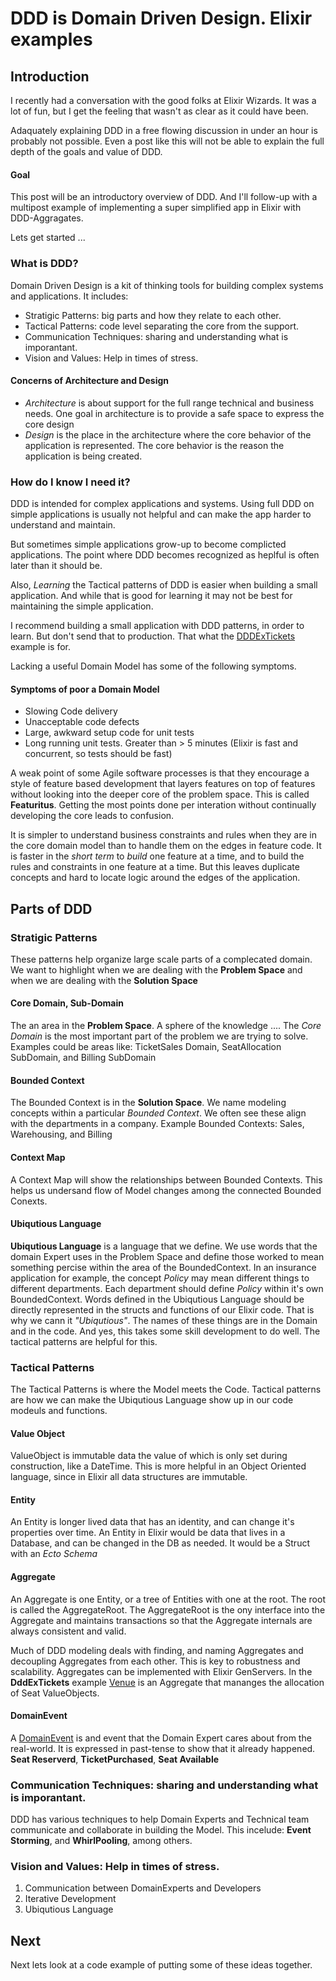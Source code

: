 # DDD is Domain Driven Design.  Elixir examples

## Introduction

I recently had a conversation with the good folks at Elixir Wizards.
It was a lot of fun, but I get the feeling that wasn't as clear as it could have been.

Adaquately explaining DDD in a free flowing discussion in under an hour is probably not possible.
Even a post like this will not be able to explain the full depth of the goals and value of DDD.

#### Goal
This post will be an introductory overview of DDD.
And I'll follow-up with a multipost example of implementing a super simplified app in Elixir with DDD-Aggragates.

Lets get started ...

### What is DDD?
Domain Driven Design is a kit of thinking tools for building complex systems and applications.  It includes:
- Stratigic Patterns: big parts and how they relate to each other.
- Tactical Patterns: code level separating the core from the support.
- Communication Techniques: sharing and understanding what is imporantant.
- Vision and Values: Help in times of stress.

#### Concerns of Architecture and Design
- *Architecture* is about support for the full range technical and business needs.  One goal in architecture is to provide a safe space to express the core design
 - *Design* is the place in the architecture where the core behavior of the application is represented.  The core behavior is the reason the application is being created.


### How do I know I need it?

DDD is intended for complex applications and systems.   Using full DDD on simple applications is usually not helpful and can make the app harder to understand and maintain.

But sometimes simple applications grow-up to become complicted applications.  The point where DDD becomes recognized as heplful is often later than it should be.

Also, *Learning* the Tactical patterns of DDD is easier when building a small application.  And while that is good for learning it may not be best for maintaining the simple application.

I recommend building a small application with DDD patterns, in order to learn.   But don't send that to production.  That what the [DDDExTickets](https://github.com/mwindholtz/ddd_ex_tickets) example is for.

Lacking a useful Domain Model has some of the following symptoms.

#### Symptoms of poor a Domain Model
- Slowing Code delivery
- Unacceptable code defects
- Large, awkward setup code for unit tests
- Long running unit tests.  Greater than > 5 minutes (Elixir is fast and concurrent, so tests should be fast)

A weak point of some Agile software processes is that they encourage a style of feature based development that layers features on top of features without looking into the deeper core of the problem space.  This is called **Featuritus**.   Getting the most points done per interation without continually developing the core leads to confusion.

It is simpler to understand business constraints and rules when they are in the core domain model than to handle them on the edges in feature code.
It is faster in the *short term* to *build* one feature at a time, and to build the rules and constraints in one feature at a time.  But this leaves duplicate concepts and hard to locate logic around the edges of the application.

## Parts of DDD
### Stratigic Patterns
These patterns help organize large scale parts of a complecated domain.
We want to highlight when we are dealing with the **Problem Space** and when we are dealing with the **Solution Space**

#### Core Domain, Sub-Domain
The an area in the **Problem Space**.  A sphere of the knowledge ....
The *Core Domain* is the most important part of the problem we are trying to solve.
 Examples could be areas like: TicketSales Domain, SeatAllocation SubDomain, and Billing SubDomain

#### Bounded Context
The Bounded Context is in the **Solution Space**.  We name modeling concepts within a particular *Bounded Context*.  We often see these align with the departments in a company. Example Bounded Contexts: Sales, Warehousing, and Billing

#### Context Map
A Context Map will show the relationships between Bounded Contexts.  This helps us undersand flow of Model changes among the connected Bounded Conexts.

#### Ubiqutious Language
**Ubiqutious Language** is a language that we define.  We use words that the domain Expert uses in the Problem Space and define those worked to mean something percise within the area of the BoundedContext.
In an insurance application for example, the concept *Policy* may mean different things to different departments.  Each department should define *Policy* within it's own BoundedContext.
Words defined in the Ubiqutious Language should be directly represented in the structs and functions of our Elixir code.  That is why we cann it *"Ubiqutious"*.   The names of these things are in the Domain and in the code.   And yes, this takes some skill development to do well.  The tactical patterns are helpful for this.

### Tactical Patterns
The Tactical Patterns is where the Model meets the Code.  Tactical patterns are how we can make the Ubiqutious Language show up in our code modeuls and functions.

#### Value Object
ValueObject is immutable data the value of which is only set during construction, like a DateTime.  This is more helpful in an Object Oriented language, since in Elixir all data structures are immutable.

#### Entity
An Entity is longer lived data that has an identity, and can change it's properties over time.
An Entity in Elixir would be data that lives in a Database, and can be changed in the DB as needed.
It would be a Struct with an *Ecto Schema*

#### Aggregate
An Aggregate is one Entity, or a tree of Entities with one at the root.  The root is called the AggregateRoot.   The AggregateRoot is the ony interface into the Aggregate and maintains transactions so that the Aggregate internals are always consistent and valid.

Much of DDD modeling deals with finding, and naming Aggregates and decoupling Aggregates from each other.
This is key to robustness and scalability.
Aggregates can be implemented with Elixir GenServers.
In the **DddExTickets** example [Venue](https://github.com/mwindholtz/ddd_ex_tickets/blob/iteration_001/lib/ddd_ex_tickets/warehouse/venue.ex) is an Aggregate that mananges the allocation of Seat ValueObjects.

#### DomainEvent
A [DomainEvent](https://github.com/mwindholtz/ddd_ex_tickets/blob/iteration_001/lib/ddd_ex_tickets/domain_event.ex) is and event that the Domain Expert cares about from the real-world.  It is expressed in past-tense to show that it already happened. **Seat Reserverd**,  **TicketPurchased**, **Seat Available**

### Communication Techniques: sharing and understanding what is imporantant.
DDD has various techniques to help Domain Experts and Technical team communicate and collaborate in building the Model.  This incelude:  **Event Storming**, and **WhirlPooling**, among others.

### Vision and Values: Help in times of stress.
1. Communication between DomainExperts and Developers
1. Iterative Development
1. Ubiqutious Language


## Next
Next lets look at a code example of putting some of these ideas together.
